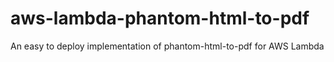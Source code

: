 # aws-lambda-phantom-html-to-pdf
An easy to deploy implementation of phantom-html-to-pdf for AWS Lambda
